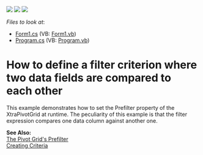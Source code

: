 <!-- default badges list -->
![](https://img.shields.io/endpoint?url=https://codecentral.devexpress.com/api/v1/VersionRange/128581853/21.2.3%2B)
[![](https://img.shields.io/badge/Open_in_DevExpress_Support_Center-FF7200?style=flat-square&logo=DevExpress&logoColor=white)](https://supportcenter.devexpress.com/ticket/details/E625)
[![](https://img.shields.io/badge/📖_How_to_use_DevExpress_Examples-e9f6fc?style=flat-square)](https://docs.devexpress.com/GeneralInformation/403183)
<!-- default badges end -->
<!-- default file list -->
*Files to look at*:

* [Form1.cs](./CS/PrefilterFieldVsField/Form1.cs) (VB: [Form1.vb](./VB/PrefilterFieldVsField/Form1.vb))
* [Program.cs](./CS/PrefilterFieldVsField/Program.cs) (VB: [Program.vb](./VB/PrefilterFieldVsField/Program.vb))
<!-- default file list end -->
# How to define a filter criterion where two data fields are compared to each other


<p>This example demonstrates how to set the Prefilter property of the XtraPivotGrid at runtime. The peculiarity of this example is that the filter expression compares one data column against another one.</p><p><strong>See Also:</strong><br />
<a href="http://documentation.devexpress.com/#WindowsForms/clsDevExpressXtraPivotGridPrefiltertopic">The Pivot Grid's Prefilter</a><br />
<a href="http://documentation.devexpress.com/#XPO/CustomDocument2038">Creating Criteria</a></p>

<br/>


